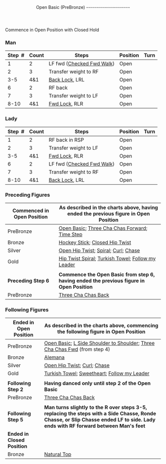<header>Open Basic (PreBronze)
----------------------

 </header>Commence in Open Position with Closed Hold

### Man

 | **Step<span style="color:white">\_</span>\#** | **Count** | **Steps** | **Position** | **Turn** |
|---|---|---|---|---|
| 1 | 2 | LF fwd ([Checked Fwd Walk](../technique/cr_checked_fwd_walk.md)) | Open |  |
| 2 | 3 | Transfer weight to RF | Open |  |
| 3-5 | 4&amp;1 | [Back Lock](../technique/c_lock.md#bwd), LRL | Open |  |
| 6 | 2 | RF back | Open |  |
| 7 | 3 | Transfer weight to LF | Open |  |
| 8-10 | 4&amp;1 | [Fwd Lock](../technique/c_lock.md#fwd), RLR | Open |  |

### Lady

 | ****Step<span style="color:white">\_</span>\#**** | **Count** | **Steps** | **Position** | **Turn** |
|---|---|---|---|---|
| 1 | 2 | RF back in RSP | Open |  |
| 2 | 3 | Transfer weight to LF | Open |  |
| 3-5 | 4&amp;1 | [Fwd Lock](../technique/c_lock.md#fwd), RLR | Open |  |
| 6 | 2 | LF fwd ([Checked Fwd Walk](../technique/cr_checked_fwd_walk.md)) | Open |  |
| 7 | 3 | Transfer weight to RF | Open |  |
| 8-10 | 4&amp;1 | [Back Lock](../technique/c_lock.md#bwd), LRL | Open |  |

### Preceding Figures

 | **Commenced in Open Position** | **As described in the charts above, having ended the previous figure in Open Position** |
|---|---|
| PreBronze | [Open Basic](open_basic.md); [Three Cha Chas Forward](three_cha_chas_fwd_back.md#fwd); [Time Step](time_step.md) |
| Bronze | [Hockey Stick](hockey_stick.md); [Closed Hip Twist](closed_hip.md) |
| Silver | [Open Hip Twist](open_hip.md); [Spiral](spiral.md); [Curl](curl.md); [Chase](chase.md) |
| Gold | [Hip Twist Spiral](hip_spiral.md); [Turkish Towel](turkish_towel.md); [Follow my Leader](follow_leader.md) |
|  |  |
| **Preceding Step 6** | **Commence the Open Basic from step 6, having ended the previous figure in Open Position** |
| PreBronze | [Three Cha Chas Back](three_cha_chas_fwd_back.md#back) |

### Following Figures

 | **Ended in Open Position** | **As described in the charts above, commencing the following figure in Open Position** |
|---|---|
| PreBronze | [Open Basic](open_basic.md); [L Side Shoulder to Shoulder](shoulder_to_shoulder.md); [Three Cha Chas Fwd](three_cha_chas_fwd_back.md#fwd) (from step 4) |
| Bronze | [Alemana](alemana.md) |
| Silver | [Open Hip Twist](open_hip.md); [Curl](curl.md); [Chase](chase.md) |
| Gold | [Turkish Towel](turkish_towel.md); [Sweetheart](sweetheart.md); [Follow my Leader](follow_leader.md) |
|  |  |
| **Following Step 2** | **Having danced only until step 2 of the Open Basic** |
| PreBronze | [Three Cha Chas Back](three_cha_chas_fwd_back.md#back) |
|  |  |
| **Following Step 5** | **Man turns slightly to the R over steps 3-5, replacing the steps with a Side Chasse, Ronde Chasse, or Slip Chasse ended LF to side. Lady ends with RF forward between Man's feet** |
| **Ended in Closed Position** |
| Bronze | [Natural Top](natural_top.md) |